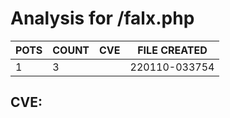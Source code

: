 # Analysis for /falx.php
| POTS | COUNT | CVE | FILE CREATED |
|---|---|---|---|
| 1 | 3 | | 220110-033754 |

## CVE: 